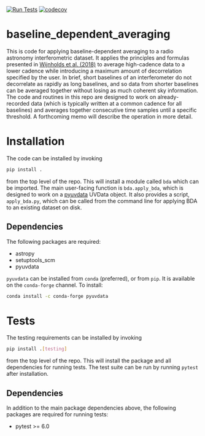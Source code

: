 [![Run Tests](https://github.com/HERA-Team/baseline_dependent_averaging/actions/workflows/run_tests.yaml/badge.svg)](https://github.com/HERA-Team/baseline_dependent_averaging/actions/workflows/run_tests.yaml)
[![codecov](https://codecov.io/gh/HERA-Team/baseline_dependent_averaging/branch/main/graph/badge.svg?token=JKLQhZ8mpR)](https://codecov.io/gh/HERA-Team/baseline_dependent_averaging)

# baseline_dependent_averaging
This is code for applying baseline-dependent averaging to a radio astronomy
interferometric dataset. It applies the principles and formulas presented in
[Wijnholds et
al. (2018)](https://ui.adsabs.harvard.edu/abs/2018MNRAS.476.2029W/abstract) to
average high-cadence data to a lower cadence while introducing a maximum amount
of decorrelation specified by the user. In brief, short baselines of an
interferometer do not decorrelate as rapidly as long baselines, and so data from
shorter baselines can be averaged together without losing as much coherent sky
information. The code and routines in this repo are designed to work on
already-recorded data (which is typically written at a common cadence for all
baselines) and averages together consecutive time samples until a specific
threshold. A forthcoming memo will describe the operation in more detail.

# Installation
The code can be installed by invoking
```sh
pip install .
```
from the top level of the repo. This will install a module called `bda` which
can be imported. The main user-facing function is `bda.apply_bda`, which is
designed to work on a [pyuvdata](https://pyuvdata.readthedocs.io/) UVData
object. It also provides a script, `apply_bda.py`, which can be called from the
command line for applying BDA to an existing dataset on disk.

## Dependencies
The following packages are required:
* astropy
* setuptools_scm
* pyuvdata

`pyuvdata` can be installed from `conda` (preferred), or from `pip`. It is
available on the `conda-forge` channel. To install:
```sh
conda install -c conda-forge pyuvdata
```

# Tests
The testing requirements can be installed by invoking
```sh
pip install .[testing]
```
from the top level of the repo. This will install the package and all
dependencies for running tests. The test suite can be run by running `pytest`
after installation.

## Dependencies
In addition to the main package dependencies above, the following packages are
required for running tests:
* pytest >= 6.0
